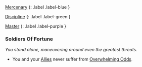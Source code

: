 
[Mercenary](Game/Character-Development#Mercenary)
{: .label .label-blue }

[Discipline](Game/Character-Development#Discipline)
{: .label .label-green }

[Master](Game/Character-Development#Master)
{: .label .label-purple }
### Soldiers Of Fortune
*You stand alone, maneuvering around even the greatest threats.*
* You and your [Allies](Game/Core/Terminology#Ally) never suffer from [Overwhelming Odds](Game/Core/Combat#Overwhelming%20Odds).
